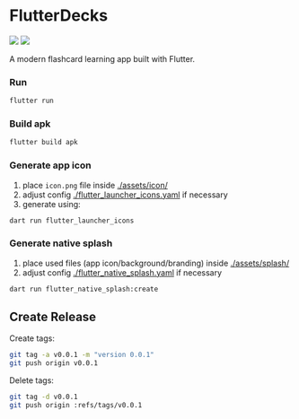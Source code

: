 # FlutterDecks
![](https://github.com/Bl4ckspell7/FlutterDecks/actions/workflows/build.yaml/badge.svg)
![](https://img.shields.io/github/v/release/Bl4ckspell7/FlutterDecks)


A modern flashcard learning app built with Flutter.

### Run
```bash
flutter run
```

### Build apk
```bash
flutter build apk
```

### Generate app icon
1. place `icon.png` file inside [./assets/icon/](./assets/icon/)
2. adjust config [./flutter_launcher_icons.yaml](./flutter_launcher_icons.yaml) if necessary
3. generate using:
```bash
dart run flutter_launcher_icons
```

### Generate native splash
1. place used files (app icon/background/branding) inside [./assets/splash/](./assets/splash/)
2. adjust config [./flutter_native_splash.yaml](./flutter_native_splash.yaml) if necessary
```bash
dart run flutter_native_splash:create
```

## Create Release
Create tags:
```bash
git tag -a v0.0.1 -m "version 0.0.1"
git push origin v0.0.1
```
Delete tags:
```bash
git tag -d v0.0.1
git push origin :refs/tags/v0.0.1
```